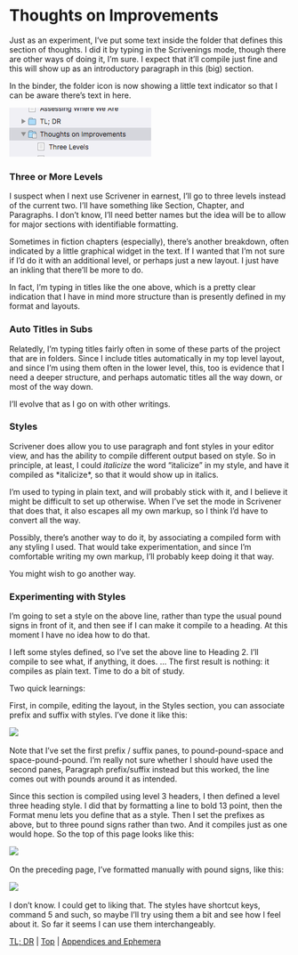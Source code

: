 # Thoughts on Improvements #


Just as an experiment, I’ve put some text inside the folder that defines this section of thoughts. I did it by typing in the Scrivenings mode, though there are other ways of doing it, I’m sure. I expect that it’ll compile just fine and this will show up as an introductory paragraph in this (big) section.

In the binder, the folder icon is now showing a little text indicator so that I can be aware there’s text in here.

![ScreenShot2018-06-23at60600AM.png](ScreenShot2018-06-23at60600AM.png)  

### Three or More Levels

I suspect when I next use Scrivener in earnest, I’ll go to three levels instead of the current two. I’ll have something like Section, Chapter, and Paragraphs. I don’t know, I’ll need better names but the idea will be to allow for major sections with identifiable formatting.

Sometimes in fiction chapters (especially), there’s another breakdown, often indicated by a little graphical widget in the text. If I wanted that I’m not sure if I’d do it with an additional level, or perhaps just a new layout. I just have an inkling that there’ll be more to do.

In fact, I’m typing in titles like the one above, which is a pretty clear indication that I have in mind more structure than is presently defined in my format and layouts.  

### Auto Titles in Subs

Relatedly, I’m typing titles fairly often in some of these parts of the project that are in folders. Since I include titles automatically in my top level layout, and since I’m using them often in the lower level, this, too is evidence that I need a deeper structure, and perhaps automatic titles all the way down, or most of the way down.

I’ll evolve that as I go on with other writings.  

### Styles

Scrivener does allow you to use paragraph and font styles in your editor view, and has the ability to compile different output based on style. So in principle, at least, I could *italicize* the word “italicize” in my style, and have it compiled as \*italicize\*, so that it would show up in italics. 

I’m used to typing in plain text, and will probably stick with it, and I believe it might be difficult to set up otherwise. When I’ve set the mode in Scrivener that does that, it also escapes all my own markup, so I think I’d have to convert all the way. 

Possibly, there’s another way to do it, by associating a compiled form with any styling I used. That would take experimentation, and since I’m comfortable writing my own markup, I’ll probably keep doing it that way.

You might wish to go another way.  

### Experimenting with Styles ###

I’m going to set a style on the above line, rather than type the usual pound signs in front of it, and then see if I can make it compile to a heading. At this moment I have no idea how to do that.

I left some styles defined, so I’ve set the above line to Heading 2. I’ll compile to see what, if anything, it does. … The first result is nothing: it compiles as plain text. Time to do a bit of study.

Two quick learnings:

First, in compile, editing the layout, in the Styles section, you can associate prefix and suffix with styles. I’ve done it like this:

![][ScreenShot2018-06-24at92104PM]

Note that I’ve set the first prefix / suffix panes, to pound-pound-space and space-pound-pound. I’m really not sure whether I should have used the second panes, Paragraph prefix/suffix instead but this worked, the line comes out with pounds around it as intended.

Since this section is compiled using level 3 headers, I then defined a level three heading style. I did that by formatting a line to bold 13 point, then the Format menu lets you define that as a style. Then I set the prefixes as above, but to three pound signs rather than two. And it compiles just as one would hope.  So the top of this page looks like this:

![][ScreenShot2018-06-24at92825PM]

On the preceding page, I’ve formatted manually with pound signs, like this:

![][ScreenShot2018-06-24at92908PM]

I don’t know. I could get to liking that. The styles have shortcut keys, command 5 and such, so maybe I’ll try using them a bit and see how I feel about it. So far it seems I can use them interchangeably.




[TL; DR](21.html) | [Top](index.html) | [Appendices and Ephemera](23.html)




[ScreenShot2018-06-17at54341AM]: ScreenShot2018-06-17at54341AM.png

[ScreenShot2018-06-15at34845AM]: ScreenShot2018-06-15at34845AM.png

[ScreenShot2018-06-15at35655AM]: ScreenShot2018-06-15at35655AM.png

[ScreenShot2018-06-15at35933AM]: ScreenShot2018-06-15at35933AM.png

[ScreenShot2018-06-15at41513AM]: ScreenShot2018-06-15at41513AM.png

[ScreenShot2018-06-15at43151AM]: ScreenShot2018-06-15at43151AM.png

[ScreenShot2018-06-15at43300AM]: ScreenShot2018-06-15at43300AM.png

[ScreenShot2018-06-15at43419AM]: ScreenShot2018-06-15at43419AM.png

[ScreenShot2018-06-15at43550AM]: ScreenShot2018-06-15at43550AM.png

[ScreenShot2018-06-15at45351AM]: ScreenShot2018-06-15at45351AM.png

[ScreenShot2018-06-15at45543AM]: ScreenShot2018-06-15at45543AM.png

[ScreenShot2018-06-15at50722AM]: ScreenShot2018-06-15at50722AM.png

[ScreenShot2018-06-15at51250AM]: ScreenShot2018-06-15at51250AM.png

[ScreenShot2018-06-15at51454AM]: ScreenShot2018-06-15at51454AM.png

[ScreenShot2018-06-15at92421AM]: ScreenShot2018-06-15at92421AM.png

[ScreenShot2018-06-15at95953AM]: ScreenShot2018-06-15at95953AM.png

[ScreenShot2018-06-16at74710AM]: ScreenShot2018-06-16at74710AM.png

[ScreenShot2018-06-17at64119AM]: ScreenShot2018-06-17at64119AM.png

[ScreenShot2018-06-17at70530AM]: ScreenShot2018-06-17at70530AM.png

[ScreenShot2018-06-17at81328PM]: ScreenShot2018-06-17at81328PM.png

[ScreenShot2018-06-18at94526AM]: ScreenShot2018-06-18at94526AM.png

[ScreenShot2018-06-19at80328PM]: ScreenShot2018-06-19at80328PM.png

[ScreenShot2018-06-22at101952AM]: ScreenShot2018-06-22at101952AM.png

[ScreenShot2018-06-22at102316AM]: ScreenShot2018-06-22at102316AM.png

[ScreenShot2018-06-22at103031AM]: ScreenShot2018-06-22at103031AM.png

[ScreenShot2018-06-22at103054AM]: ScreenShot2018-06-22at103054AM.png

[ScreenShot2018-06-22at103500AM]: ScreenShot2018-06-22at103500AM.png

[ScreenShot2018-06-22at104957AM]: ScreenShot2018-06-22at104957AM.png

[ScreenShot2018-06-22at110544AM]: ScreenShot2018-06-22at110544AM.png

[ScreenShot2018-06-23at52634AM]: ScreenShot2018-06-23at52634AM.png

[ScreenShot2018-06-24at92104PM]: ScreenShot2018-06-24at92104PM.png

[ScreenShot2018-06-24at92825PM]: ScreenShot2018-06-24at92825PM.png

[ScreenShot2018-06-24at92908PM]: ScreenShot2018-06-24at92908PM.png

[ScreenShot2018-06-17at60628AM]: ScreenShot2018-06-17at60628AM.png

